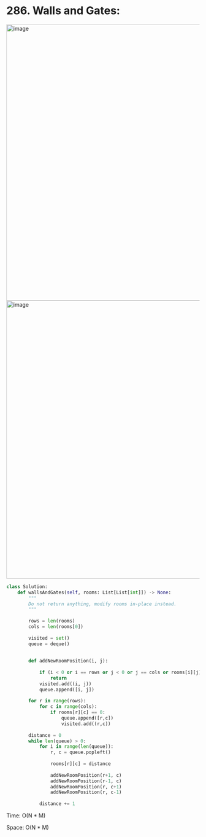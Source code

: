 # 286. Walls and Gates:

<img width="719" alt="image" src="https://user-images.githubusercontent.com/35987583/170589068-f7628407-4fb9-4af0-88ba-6b5b471f8892.png">
<img width="724" alt="image" src="https://user-images.githubusercontent.com/35987583/170589094-6c115d3e-4ec1-4dfc-af48-fb49acd6655d.png">


```python
class Solution:
    def wallsAndGates(self, rooms: List[List[int]]) -> None:
        """
        Do not return anything, modify rooms in-place instead.
        """
        
        rows = len(rooms)
        cols = len(rooms[0])
        
        visited = set()
        queue = deque()
        
        
        def addNewRoomPosition(i, j):
            
            if (i < 0 or i == rows or j < 0 or j == cols or rooms[i][j] == -1 or (i,j) in visited):
                return
            visited.add((i, j))
            queue.append([i, j])
        
        for r in range(rows):
            for c in range(cols):
                if rooms[r][c] == 0:
                    queue.append([r,c])
                    visited.add((r,c))
                    
        distance = 0
        while len(queue) > 0:
            for i in range(len(queue)):
                r, c = queue.popleft()
                
                rooms[r][c] = distance
                
                addNewRoomPosition(r+1, c)
                addNewRoomPosition(r-1, c)
                addNewRoomPosition(r, c+1)
                addNewRoomPosition(r, c-1)                
                
            distance += 1
```

Time: O(N * M)

Space: O(N * M)
